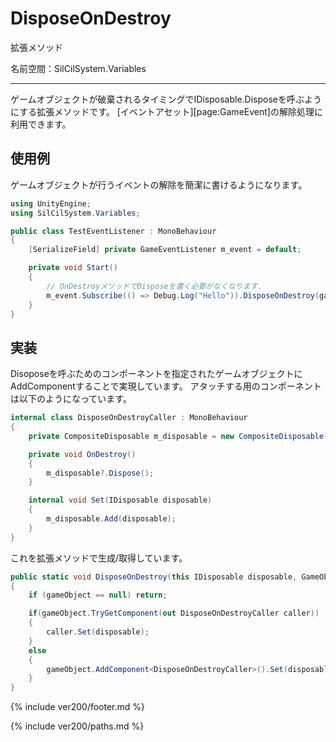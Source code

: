 # DisposeOnDestroy

拡張メソッド

名前空間：SilCilSystem.Variables

---

ゲームオブジェクトが破棄されるタイミングでIDisposable.Disposeを呼ぶようにする拡張メソッドです。
[イベントアセット][page:GameEvent]の解除処理に利用できます。

## 使用例

ゲームオブジェクトが行うイベントの解除を簡潔に書けるようになります。

```cs
using UnityEngine;
using SilCilSystem.Variables;

public class TestEventListener : MonoBehaviour
{
    [SerializeField] private GameEventListener m_event = default;

    private void Start()
    {
        // OnDestroyメソッドでDisposeを書く必要がなくなります.
        m_event.Subscribe(() => Debug.Log("Hello")).DisposeOnDestroy(gameObject);
    }
}
```

## 実装

Disoposeを呼ぶためのコンポーネントを指定されたゲームオブジェクトにAddComponentすることで実現しています。
アタッチする用のコンポーネントは以下のようになっています。

```cs
internal class DisposeOnDestroyCaller : MonoBehaviour
{
    private CompositeDisposable m_disposable = new CompositeDisposable();

    private void OnDestroy()
    {
        m_disposable?.Dispose();
    }

    internal void Set(IDisposable disposable)
    {
        m_disposable.Add(disposable);
    }
}
```

これを拡張メソッドで生成/取得しています。

```cs
public static void DisposeOnDestroy(this IDisposable disposable, GameObject gameObject)
{
    if (gameObject == null) return;

    if(gameObject.TryGetComponent(out DisposeOnDestroyCaller caller))
    {
        caller.Set(disposable);
    }
    else
    {
        gameObject.AddComponent<DisposeOnDestroyCaller>().Set(disposable);
    }
}
```

<!--- footer --->

{% include ver200/footer.md %}

<!--- 参照 --->

{% include ver200/paths.md %}

